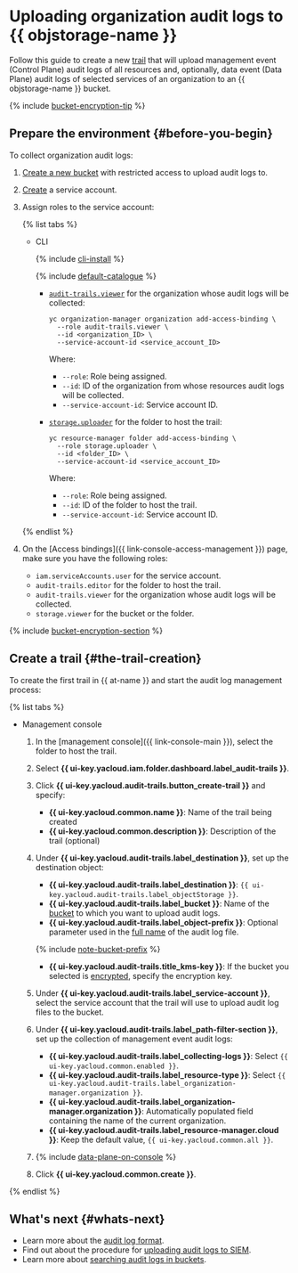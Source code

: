 # Uploading organization audit logs to {{ objstorage-name }}

Follow this guide to create a new [trail](../concepts/trail.md) that will upload management event (Control Plane) audit logs of all resources and, optionally, data event (Data Plane) audit logs of selected services of an organization to an {{ objstorage-name }} bucket.

{% include [bucket-encryption-tip](../../_includes/audit-trails/bucket-encryption-tip.md) %}


## Prepare the environment {#before-you-begin}

To collect organization audit logs:

1. [Create a new bucket](../../storage/operations/buckets/create.md) with restricted access to upload audit logs to.
1. [Create](../../iam/operations/sa/create.md) a service account.
1. Assign roles to the service account:

   {% list tabs %}

   - CLI

      {% include [cli-install](../../_includes/cli-install.md) %}

      {% include [default-catalogue](../../_includes/default-catalogue.md) %}

      * [`audit-trails.viewer`](../security/index.md#roles-list) for the organization whose audit logs will be collected:

         ```
         yc organization-manager organization add-access-binding \
           --role audit-trails.viewer \
           --id <organization_ID> \
           --service-account-id <service_account_ID>
         ```

         Where:
         * `--role`: Role being assigned.
         * `--id`: ID of the organization from whose resources audit logs will be collected.
         * `--service-account-id`: Service account ID.

      * [`storage.uploader`](../../storage/security/index.md#storage-uploader) for the folder to host the trail:

         ```
         yc resource-manager folder add-access-binding \
           --role storage.uploader \
           --id <folder_ID> \
           --service-account-id <service_account_ID>
         ```

         Where:
         * `--role`: Role being assigned.
         * `--id`: ID of the folder to host the trail.
         * `--service-account-id`: Service account ID.

   {% endlist %}

1. On the [Access bindings]({{ link-console-access-management }}) page, make sure you have the following roles:
   * `iam.serviceAccounts.user` for the service account.
   * `audit-trails.editor` for the folder to host the trail.
   * `audit-trails.viewer` for the organization whose audit logs will be collected.
   * `storage.viewer` for the bucket or the folder.


{% include [bucket-encryption-section](../../_includes/audit-trails/bucket-encryption-section.md) %}


## Create a trail {#the-trail-creation}

To create the first trail in {{ at-name }} and start the audit log management process:

{% list tabs %}

- Management console

  1. In the [management console]({{ link-console-main }}), select the folder to host the trail.
  1. Select **{{ ui-key.yacloud.iam.folder.dashboard.label_audit-trails }}**.
  1. Click **{{ ui-key.yacloud.audit-trails.button_create-trail }}** and specify:

      * **{{ ui-key.yacloud.common.name }}**: Name of the trail being created
      * **{{ ui-key.yacloud.common.description }}**: Description of the trail (optional)

  1. Under **{{ ui-key.yacloud.audit-trails.label_destination }}**, set up the destination object:

      * **{{ ui-key.yacloud.audit-trails.label_destination }}**: `{{ ui-key.yacloud.audit-trails.label_objectStorage }}`.
      * **{{ ui-key.yacloud.audit-trails.label_bucket }}**: Name of the [bucket](../../storage/operations/buckets/create.md) to which you want to upload audit logs.
      * **{{ ui-key.yacloud.audit-trails.label_object-prefix }}**: Optional parameter used in the [full name](../concepts/format.md#log-file-name) of the audit log file.

      {% include [note-bucket-prefix](../../_includes/audit-trails/note-bucket-prefix.md) %}
      * **{{ ui-key.yacloud.audit-trails.title_kms-key }}**: If the bucket you selected is [encrypted](../../storage/concepts/encryption.md), specify the encryption key.

  1. Under **{{ ui-key.yacloud.audit-trails.label_service-account }}**, select the service account that the trail will use to upload audit log files to the bucket.

  1. Under **{{ ui-key.yacloud.audit-trails.label_path-filter-section }}**, set up the collection of management event audit logs:

      * **{{ ui-key.yacloud.audit-trails.label_collecting-logs }}**: Select `{{ ui-key.yacloud.common.enabled }}`.
      * **{{ ui-key.yacloud.audit-trails.label_resource-type }}**: Select `{{ ui-key.yacloud.audit-trails.label_organization-manager.organization }}`.
      * **{{ ui-key.yacloud.audit-trails.label_organization-manager.organization }}**: Automatically populated field containing the name of the current organization.
      * **{{ ui-key.yacloud.audit-trails.label_resource-manager.cloud }}**: Keep the default value, `{{ ui-key.yacloud.common.all }}`.

  1. {% include [data-plane-on-console](../../_includes/audit-trails/data-plane-on-console.md) %}

  1. Click **{{ ui-key.yacloud.common.create }}**.

{% endlist %}


## What's next {#whats-next}

* Learn more about the [audit log format](../concepts/format.md).
* Find out about the procedure for [uploading audit logs to SIEM](../concepts/export-siem.md).
* Learn more about [searching audit logs in buckets](../tutorials/search-bucket.md).